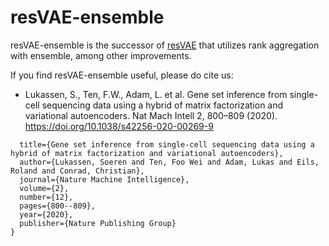# resVAE-ensemble

resVAE-ensemble is the successor of [resVAE](https://github.com/lab-conrad/resvae) that utilizes rank aggregation with ensemble, among other improvements.

If you find resVAE-ensemble useful, please do cite us:

* Lukassen, S., Ten, F.W., Adam, L. et al. Gene set inference from single-cell sequencing data using a hybrid of matrix factorization and variational autoencoders. Nat Mach Intell 2, 800–809 (2020). https://doi.org/10.1038/s42256-020-00269-9

```@article{lukassen2020gene,
  title={Gene set inference from single-cell sequencing data using a hybrid of matrix factorization and variational autoencoders},
  author={Lukassen, Soeren and Ten, Foo Wei and Adam, Lukas and Eils, Roland and Conrad, Christian},
  journal={Nature Machine Intelligence},
  volume={2},
  number={12},
  pages={800--809},
  year={2020},
  publisher={Nature Publishing Group}
}
```
